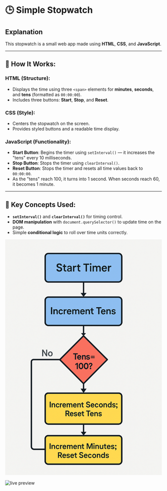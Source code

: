 # 🕒 Simple Stopwatch

## Explanation
This stopwatch is a small web app made using **HTML**, **CSS**, and **JavaScript**.

---

## 🔧 How It Works:

### HTML (Structure):
- Displays the time using three `<span>` elements for **minutes**, **seconds**, and **tens** (formatted as `00:00:00`).
- Includes three buttons: **Start**, **Stop**, and **Reset**.

### CSS (Style):
- Centers the stopwatch on the screen.
- Provides styled buttons and a readable time display.

### JavaScript (Functionality):
- **Start Button**: Begins the timer using `setInterval()` — it increases the "tens" every 10 milliseconds.
- **Stop Button**: Stops the timer using `clearInterval()`.
- **Reset Button**: Stops the timer and resets all time values back to `00:00:00`.
- As the "tens" reach 100, it turns into 1 second. When seconds reach 60, it becomes 1 minute.

---

## 🧠 Key Concepts Used:
- **`setInterval()`** and **`clearInterval()`** for timing control.
- **DOM manipulation** with `document.querySelector()` to update time on the page.
- Simple **conditional logic** to roll over time units correctly.


![working of stopwatch](illustration.png)

![live preview]( https://aizaz6198.github.io/stopwatch/)